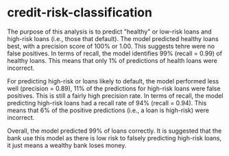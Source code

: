 # credit-risk-classification
 
The purpose of this analysis is to predict "healthy" or low-risk loans and high-risk loans (i.e., those that default). The model predicted healthy loans best, with a precision score of 100% or 1.00. This suggests tehre were no false positives. In terms of recall, the model identifies 99% (recall = 0.99) of healthy loans. This means that only 1% of predictions of health loans were incorrect.

For predicting high-risk or loans likely to default, the model performed less well (precision = 0.89), 11% of the predictions for high-risk loans were false positives. This is still a fairly high precision rate. In terms of recall, the model predicting high-risk loans had a recall rate of 94% (recall = 0.94). This means that 6% of the positive predictions (i.e., a loan is high-risk) were incorrect.

Overall, the model predicted 99% of loans correctly. It is suggested that the bank use this model as there is low risk to falsely predicting high-risk loans, it just means a wealthy bank loses money. 
